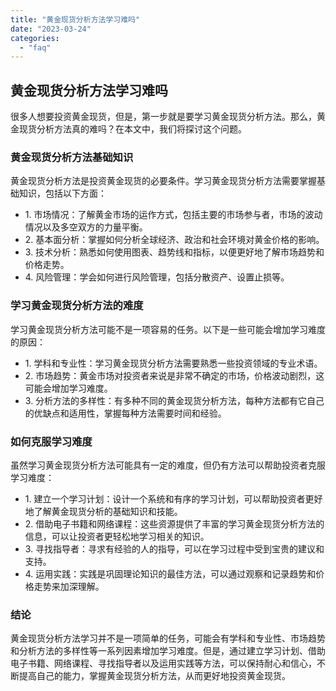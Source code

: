 ```yaml
---
title: "黄金现货分析方法学习难吗"
date: "2023-03-24"
categories: 
  - "faq"
---
```


## 黄金现货分析方法学习难吗

很多人想要投资黄金现货，但是，第一步就是要学习黄金现货分析方法。那么，黄金现货分析方法真的难吗？在本文中，我们将探讨这个问题。

### 黄金现货分析方法基础知识

黄金现货分析方法是投资黄金现货的必要条件。学习黄金现货分析方法需要掌握基础知识，包括以下方面：

- 1\. 市场情况：了解黄金市场的运作方式，包括主要的市场参与者，市场的波动情况以及多空双方的力量平衡。
- 2\. 基本面分析：掌握如何分析全球经济、政治和社会环境对黄金价格的影响。
- 3\. 技术分析：熟悉如何使用图表、趋势线和指标，以便更好地了解市场趋势和价格走势。
- 4\. 风险管理：学会如何进行风险管理，包括分散资产、设置止损等。

### 学习黄金现货分析方法的难度

学习黄金现货分析方法可能不是一项容易的任务。以下是一些可能会增加学习难度的原因：

- 1\. 学科和专业性：学习黄金现货分析方法需要熟悉一些投资领域的专业术语。
- 2\. 市场趋势：黄金市场对投资者来说是非常不确定的市场，价格波动剧烈，这可能会增加学习难度。
- 3\. 分析方法的多样性：有多种不同的黄金现货分析方法，每种方法都有它自己的优缺点和适用性，掌握每种方法需要时间和经验。

### 如何克服学习难度

虽然学习黄金现货分析方法可能具有一定的难度，但仍有方法可以帮助投资者克服学习难度：

- 1\. 建立一个学习计划：设计一个系统和有序的学习计划，可以帮助投资者更好地了解黄金现货分析的基础知识和技能。
- 2\. 借助电子书籍和网络课程：这些资源提供了丰富的学习黄金现货分析方法的信息，可以让投资者更轻松地学习相关的知识。
- 3\. 寻找指导者：寻求有经验的人的指导，可以在学习过程中受到宝贵的建议和支持。
- 4\. 运用实践：实践是巩固理论知识的最佳方法，可以通过观察和记录趋势和价格走势来加深理解。

### 结论

黄金现货分析方法学习并不是一项简单的任务，可能会有学科和专业性、市场趋势和分析方法的多样性等一系列因素增加学习难度。但是，通过建立学习计划、借助电子书籍、网络课程、寻找指导者以及运用实践等方法，可以保持耐心和信心，不断提高自己的能力，掌握黄金现货分析方法，从而更好地投资黄金现货。
